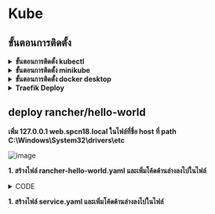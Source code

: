 # Kube

## ขั้นตอนการติดตั้ง

<details>
  <summary><b>ขั้นตอนการติดตั้ง kubectl</b></summary>
  
### REF : https://kubernetes.io/docs/tasks/tools/install-kubectl-windows/

**1. Download โดยใช้คำสั่งด้านล่างนี้**
```
curl.exe -LO "https://dl.k8s.io/release/v1.26.0/bin/windows/amd64/kubectl.exe"
```
**2. เพิ่ม path ของ kubectl ใน Environment variables**

**3. ทดสอบว่า kubectl ทำงานหรือไม่โดยใช้คำสั่ง**
```
kubectl version --client
kubectl version --client --output=yaml  //ข้อมูลแบบไฟล์ yaml
```
![image](https://user-images.githubusercontent.com/117592447/226132590-8ba8fefd-6eb5-458d-9c90-52896167b3c4.png)

</details>

<details>
  <summary><b>ขั้นตอนการติดตั้ง minikube</b></summary>
  
  ### REF : https://minikube.sigs.k8s.io/docs/start/
**1. เข้าไปในเว็บไซต์และเลือก spec ให้ตรงกับเครื่องของเรา หลังจากนั้นจะมีคำสั่งติดตั้งมาให้**

![image](https://user-images.githubusercontent.com/117592447/226132789-eb69af64-301b-40cc-bca2-4f04d9bfbc03.png)

**เข้าไปที่ powershell และใช้คำสั่งด้านล่างนี้ในการติดตั้ง**
```
New-Item -Path 'c:\' -Name 'minikube' -ItemType Directory -Force
Invoke-WebRequest -OutFile 'c:\minikube\minikube.exe' -Uri 'https://github.com/kubernetes/minikube/releases/latest/download/minikube-windows-amd64.exe' -UseBasicParsing
```
**2. นำไฟล์ minikube.exe ที่ download มาไปไว้ใน path**

![image](https://user-images.githubusercontent.com/117592447/226133501-dd44ea6c-740b-4205-a2aa-fb0412cd065b.png)

**หรือใช้คำสั่งด้านล่างนี้ใน powershell**
```
$oldPath = [Environment]::GetEnvironmentVariable('Path', [EnvironmentVariableTarget]::Machine)
if ($oldPath.Split(';') -inotcontains 'C:\minikube'){ `
  [Environment]::SetEnvironmentVariable('Path', $('{0};C:\minikube' -f $oldPath), [EnvironmentVariableTarget]::Machine) `
}
```
**3. ทดสอบว่า minikube ใช้งานได้หรือไม่ โดยการพิมพ์คำสั่งด้านล่างนี้ใน CMD**
```
minikube
```
ถ้าขึ้น ดังรูป แสดงว่า minikube ใช้งานได้แล้ว

![image](https://user-images.githubusercontent.com/117592447/226133683-489e7508-8e75-4544-b3f8-8f31a85924f5.png)

  </details>
  
  <details>
  <summary><b>ขั้นตอนการติดตั้ง docker desktop</b></summary>
  
  ### REF : https://docs.docker.com/desktop/install/windows-install/
  
  **กดที่ Docker Desktop for Windows**
  
  ![image](https://user-images.githubusercontent.com/117592447/226133923-c637f01d-1f4b-414a-ae03-b64c81f3d2b7.png)
 หลังจากติดตั้งและทดลองนำ minikube มารันโดยใช้คำสั่งด้านล่างนี้
 
 **REF : https://minikube.sigs.k8s.io/docs/drivers/docker/**
 ```
 minikube start --driver=docker
```
**ผลลัพธ์เมื่อลอง run minikube แล้ว**

![image](https://user-images.githubusercontent.com/117592447/226134145-273fab47-b6f0-4bb1-a11e-83d5ec1c3a7a.png)

![image](https://user-images.githubusercontent.com/117592447/226134156-7d03411a-5bac-47f7-b972-be627c7412fa.png)

  </details>
  
  
  <details>
  <summary><b>Traefik Deploy</b></summary>
  
  ### REF : https://github.com/iamapinan/kubeplay-traefik
  **เพิ่ม 127.0.0.1 traefik.spcn18.local ในไฟล์ที่ชื่อ host ที่ path C:\Windows\System32\drivers\etc**
  
  ![image](https://user-images.githubusercontent.com/117592447/226135476-fd1f6f17-6e02-456d-b330-2c2f02d8641f.png)

  **1. Install Traefik โดยใช้คำสั่ง**
  ```
  kubectl apply -f https://raw.githubusercontent.com/traefik/traefik/v2.9/docs/content/reference/dynamic-configuration/kubernetes-crd-definition-v1.yml
  ```
  **2. Install RBAC for Traefik โดยใช้คำสั่ง**
  ```
  kubectl apply -f https://raw.githubusercontent.com/traefik/traefik/v2.9/docs/content/reference/dynamic-configuration/kubernetes-crd-rbac.yml
  ```
  **3. สร้าง namespace โดยใช้คำสั่ง**
  ```
  kubectl create namespace spcn18
  ```
  **4. Install Traefik Helmchart โดยใช้คำสั่ง**
  ```
  helm repo add traefik https://traefik.github.io/charts
  helm repo update
  helm install traefik traefik/traefik
  ```
  **5. ตรวจสอบว่า service run อยู่หรือไม่ โดยใช้คำสั่ง**
  ```
  kubectl get svc -l app.kubernetes.io/name=traefik
  kubectl get po -l app.kubernetes.io/name=traefik
  ```
  **ผลลัพธ์**
  ![image](https://user-images.githubusercontent.com/117592447/226135109-6c677364-7f6d-41cb-8e14-0c779f5c8ed8.png)
  
  **6. สร้าง tunnel เพื่อใช้เป็น EXTERNAL-IP โดยใช้คำสั่ง
  ```
  minikube tunnel
  ```
  **7. สร้างไฟล์ secret โดยใช้คำสั่งด้านล่าง (run ใน bash)**
  ```
  htpasswd -nB user | tee auth-secret //ตรง user สามารถเปลี่ยนได้
  ```
  ```
  kubectl create secret generic -n กำหนดชื่อ dashboard-auth-secret \
   --from-file=users=auth-secret -o yaml --dry-run=client | tee dashboard-secret.yaml
  ```
  ![image](https://user-images.githubusercontent.com/117592447/226135981-4f1b21eb-f62a-49c9-8237-3142b5e29341.png)

  **เมื่อ run เสร็จแล้วจะไฟล์ dashboard-secret.yaml มา และนำข้อมูลตรง user ไปใส่ในไฟล์ traefik-dashboard.yaml ให้ตรงกัน
  
  ![image](https://user-images.githubusercontent.com/117592447/226136289-d53718c2-59cf-41e1-8367-cd7829915f59.png)
  ![image](https://user-images.githubusercontent.com/117592447/226136168-1fded7f3-a7dc-4354-8cb9-28ee63495cfd.png)

  **8. Deploy โดยใช้คำสั่ง**
  ```
  kubectl apply -f traefik-dashboard.yaml
  ```
  **ทดสอบว่า deploy traefik สำเร็จหรือไม่โดยการใช้ domain ที่ตั้งไว้ (https://traefik.spcn18.local/dashboard/#/)**
  **ผลลัพธ์**
  
  ![image](https://user-images.githubusercontent.com/117592447/226136393-f9b4be39-76b9-4c45-bb4b-659bad6524de.png)

  </details>
  
## deploy rancher/hello-world
**เพิ่ม 127.0.0.1 web.spcn18.local ในไฟล์ที่ชื่อ host ที่ path C:\Windows\System32\drivers\etc**

![image](https://user-images.githubusercontent.com/117592447/226137281-6c14884b-5f29-4997-8f18-d0e893a436d2.png)

  **1. สร้างไฟล์ rancher-hello-world.yaml และเพิ่มโค้ดด้านล่างลงไปในไฟล์**
<details>
  <summary>CODE</summary>
  
```
apiVersion: apps/v1
kind: Deployment
metadata:
  name: rancher-deployment
  namespace: spcn18
spec:
  replicas: 1
  selector:
    matchLabels:
      app: rancher
  template:
    metadata:
      labels:
        app: rancher
    spec:
      containers:
      - name: rancher
        image: rancher/hello-world
        ports:
        - containerPort: 80
---
apiVersion: v1
kind: Service
metadata:
  name: rancher-service
  labels:
    name: rancher-service
  namespace: spcn18
spec:
  selector:
    app: rancher
  ports:
  - name: http
    port: 80
    protocol: TCP
    targetPort: 80
```
</details>

 **1. สร้างไฟล์ service.yaml และเพิ่มโค้ดด้านล่างลงไปในไฟล์**
